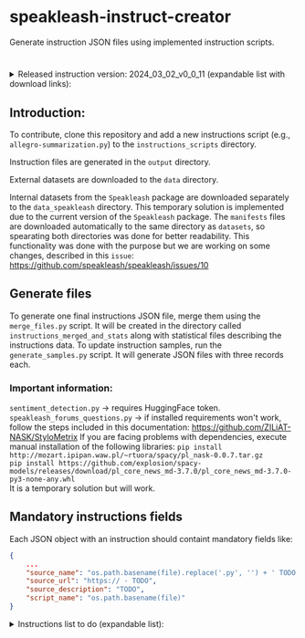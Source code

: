 # speakleash-instruct-creator

Generate instruction JSON files using implemented instruction scripts.

#
<details>
<summary>Released instruction version: 2024_03_02_v0_0_11 (expandable list with download links):</summary><br>

All generated instruction JSON zip files:<br>
http://instruct.speakleash.space/instructions_not_merged/instructions_not_merged_2024_03_04_v0_0_12.zip

Merged instruction JSON files into one final zipfile:<br>
http://instruct.speakleash.space/instructions_merged_and_stats/instructions_merged_and_stats_2024_03_04_v0_0_12.zip

Merged instruction JSON file files:<br>
http://instruct.speakleash.space/speakleash_pl_instructions_2024_03_04_v0_0_12.jsonl

Or using terminal commands:<br>
- For Linux:<br>
`wget` 

- For Windows:<br>
`curl` 
</details>

## Introduction:
To contribute, clone this repository and add a new instructions script (e.g., ```allegro-summarization.py```) to the ```instructions_scripts``` directory.

Instruction files are generated in the ```output``` directory.

External datasets are downloaded to the ```data``` directory.

Internal datasets from the ```Speakleash``` package are downloaded separately to the ```data_speakleash``` directory. This temporary solution
is implemented due to the current version of the ```Speakleash``` package. The ```manifests``` files are downloaded automatically to the same
directory as ```datasets```, so spearating both directories was done for better readability. This functionality was done with the purpose but
we are working on some changes, described in this ```issue```:
https://github.com/speakleash/speakleash/issues/10


## Generate files
To generate one final instructions JSON file, merge them using the ```merge_files.py``` script. It will be created in the
directory called ```instructions_merged_and_stats``` along with statistical files describing the instructions data.
To update instruction samples, run the ```generate_samples.py``` script. It will generate JSON files with three records each.
### Important information:
```sentiment_detection.py``` -> requires HuggingFace token.<br>
```speakleash_forums_questions.py``` -> if installed requirements won't work, follow the steps included in this documentation: https://github.com/ZILiAT-NASK/StyloMetrix
If you are facing problems with dependencies, execute manual installation of the following libraries:
```pip install http://mozart.ipipan.waw.pl/~rtuora/spacy/pl_nask-0.0.7.tar.gz```<br>
```pip install https://github.com/explosion/spacy-models/releases/download/pl_core_news_md-3.7.0/pl_core_news_md-3.7.0-py3-none-any.whl```<br>
It is a temporary solution but will work.

## Mandatory instructions fields
Each JSON object with an instruction should containt mandatory fields like:
```json
{
    ...
    "source_name": "os.path.basename(file).replace('.py', '') + ' TODO'",
    "source_url": "https:// - TODO",
    "source_description": "TODO",
    "script_name": "os.path.basename(file)"
}
```
<details>
<summary>Instructions list to do (expandable list):</summary><br>

## Dataset number
(person's initials responsible for dataset | work status | dataset url | dataset file name)

## Plan
## 1 
SK - DONE
https://huggingface.co/datasets/allegro/summarization-polish-summaries-corpus
allegro-summarization-polish-summaries-corpus.csv

## 2
SK - DONE
https://huggingface.co/datasets/allegro/summarization-allegro-articles
allegro-summarization-allegro-articles-body-lead-to-title.csv
allegro-summarization-allegro-articles-body-to-lead.csv
allegro-summarization-allegro-articles-lead-to-title.csv

## 3
MF - DONE
https://huggingface.co/datasets/clarin-pl/poquad
poquad-train.json

## 4
IC - DONE
https://huggingface.co/datasets/ipipan/polqa
ipipan_polqa.csv

## 5
IC - IN PROGRESS
https://github.com/Ermlab/polish-gec-datasets
human_annotators_common_errors_10K.jsonl

## 6
MF - DONE
https://huggingface.co/datasets/piotr-rybak/legal-questions/tree/main/data
piotr-rybak_legal-questions.jsonl

## 7
PK - DONE
https://www.amazon.science/blog/amazon-releases-51-language-dataset-for-language-understanding
Amazaon Massive Dataset, v1.1
massive_amazon.jsonl

## 8
MF - DONE
https://huggingface.co/datasets/allegro/klej-dyk

## 9
MF - DONE
https://github.com/speakleash/speakleash/tree/main
Q&A extraction from SpeakLeash datasets (selected forums)
"forum_forum_wszystkodlawnetrza_pl_corpus",
"forum_ezoforum_pl_corpus"

## 10
IC - DONE
https://dl.fbaipublicfiles.com/fasttext/word-analogies/questions-words-pl.txt
Polish Analogy Dataset

## 11
MF - DONE
https://github.com/ZILiAT-NASK/BAN-PL/data/BAN-PL_1.zip
BAN-PL.csv

## 12
IC - IN PROGRESS 
https://github.com/Ermlab/polish-gec-datasets/tree/main

## POMYSŁY
https://huggingface.co/datasets/WiktorS/polish-news
Można generować tytułu i abstrakty na podstawie tekstu


https://huggingface.co/datasets/ptaszynski/PolishCyberbullyingDataset
https://huggingface.co/datasets/Paul/hatecheck-polish
Do wykrywania mowy-nienawiści


https://huggingface.co/datasets/klima7/polish-tales
Bajki wyciągnąłbym kilka kluczowych rzeczowników i powiedział opowiedz mi bajkę o kocie. Trochę zabawy

https://huggingface.co/datasets/sepidmnorozy/Polish_sentiment

</details>
